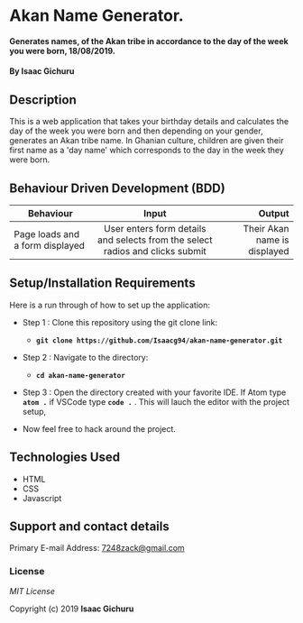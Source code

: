 # Akan Name Generator.
#### Generates names, of the Akan tribe in accordance to the day of the week you were born, 18/08/2019.
#### By **Isaac Gichuru**
## Description
This is a web application that takes your birthday details and calculates the day of the week you were born and then depending on your gender, generates an Akan tribe name. In Ghanian culture, children are given their first name as a 'day name' which corresponds to the day in the week they were born.
## Behaviour Driven Development (BDD)
|Behaviour 	           |    Input 	                 |       Output          |
|----------------------------------------------|:-----------------------------------:|-----------------------------:|       
|Page loads and  a form displayed                         |   User enters form details  and selects from the select radios   and clicks submit                   |Their Akan name is displayed     |                       |


## Setup/Installation Requirements
Here is a run through of how to set up the application:
* Step 1 : Clone this repository using the git clone link:
  * **`git clone https://github.com/Isaacg94/akan-name-generator.git`**

* Step 2 : Navigate to the directory:
  * **`cd akan-name-generator`**

* Step 3 : Open the directory created with your favorite IDE. If Atom type **`atom .`** if VSCode type **`code .`** . This will lauch the editor with the project setup,

* Now feel free to hack around the project.

## Technologies Used
* HTML
* CSS
* Javascript

## Support and contact details
Primary E-mail Address: 7248zack@gmail.com
### License
*MIT License*

Copyright (c) 2019 **Isaac Gichuru**
